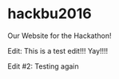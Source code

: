 # hackbu2016
Our Website for the Hackathon!

Edit: This is a test edit!!! Yay!!!!

Edit #2: Testing again
